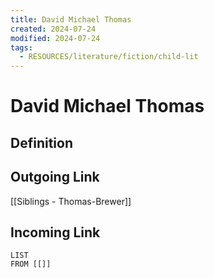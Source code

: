 ```yaml
---
title: David Michael Thomas
created: 2024-07-24
modified: 2024-07-24
tags:
  - RESOURCES/literature/fiction/child-lit
---
```

# David Michael Thomas
## Definition

## Outgoing Link
[[Siblings - Thomas-Brewer]]
## Incoming Link
```dataview
LIST
FROM [[]]
```
